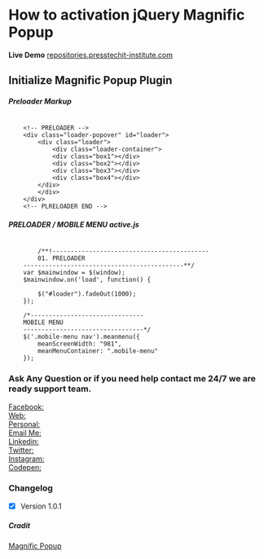 # How to activation jQuery Magnific Popup

**Live Demo**
[repositories.presstechit-institute.com](http://repositories.presstechit-institute.com/HTML-Quick-Started-Menu-Support-Sub-Menu-With-Preloader-Include/)

## Initialize Magnific Popup Plugin

##### Preloader Markup

<pre><code>
    &lt;!-- PRELOADER --&gt;
	&lt;div class="loader-popover" id="loader"&gt;
		&lt;div class="loader"&gt;
			&lt;div class="loader-container"&gt;
			&lt;div class="box1"&gt;&lt;/div&gt;
			&lt;div class="box2"&gt;&lt;/div&gt;
			&lt;div class="box3"&gt;&lt;/div&gt;
			&lt;div class="box4"&gt;&lt;/div&gt;
		&lt;/div&gt;
		&lt;/div&gt;
	&lt;/div&gt;
	&lt;!-- PLRELOADER END --&gt;
</code></pre>

##### PRELOADER / MOBILE MENU active.js

<pre><code>
        /**!-------------------------------------------
        01. PRELOADER
    --------------------------------------------**/
    var $mainwindow = $(window);
    $mainwindow.on('load', function() {

        $("#loader").fadeOut(1000);
    });
    
    /*-------------------------------
    MOBILE MENU
    ---------------------------------*/
    $('.mobile-menu nav').meanmenu({
        meanScreenWidth: "981",
        meanMenuContainer: ".mobile-menu"
    });
</code></pre>
    

### Ask Any Question or if you need help contact me 24/7 we are ready support team.

[Facebook:](https://www.facebook.com/PMPROSANTA0)<br />
[Web:](http://presstechit-institute.com/)\
[Personal:](http://pm-prosanto.themefusions.com/)\
[Email Me:](mailto:prosantomazumder@gmail.com)\
[Linkedin:](https://www.linkedin.com/in/prosantomazumder/)\
[Twitter:](https://twitter.com/prosantomazumd1)\
[Instagram:](https://www.instagram.com/prosantomazumder/)\
[Codepen:](https://codepen.io/ProsantaMazumder)


### Changelog
- [x] Version 1.0.1

##### Cradit
[Magnific Popup](https://dimsemenov.com/plugins/magnific-popup/)




